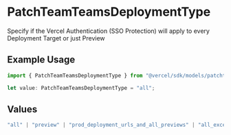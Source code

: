 # PatchTeamTeamsDeploymentType

Specify if the Vercel Authentication (SSO Protection) will apply to every Deployment Target or just Preview

## Example Usage

```typescript
import { PatchTeamTeamsDeploymentType } from "@vercel/sdk/models/patchteamop.js";

let value: PatchTeamTeamsDeploymentType = "all";
```

## Values

```typescript
"all" | "preview" | "prod_deployment_urls_and_all_previews" | "all_except_custom_domains"
```